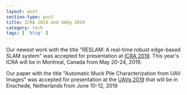 ```yaml
---
layout: post
section-type: post
title: ICRA 2019 and UAVg 2019
category: tech
tags: [ 'blog' ]
---
```


Our newest work with the title "RESLAM: A real-time robust edge-based SLAM system" was accepted for presentation at [ICRA 2019](https://www.icra2019.org/). 
This year's ICRA will be in Montreal, Canada from May 20-24, 2019.

Our paper with the title "Automatic Muck Pile Characterization from UAV Images" was accepted for presentation at the [UAVg 2019](http://www.uav-g.com/) that will be in Enschede, Netherlands from June 10-12, 2019

